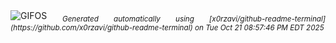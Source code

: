 <div align="justify">
<picture>
    <source media="(prefers-color-scheme: dark)" srcset="https://i.ibb.co/KcqZjRdW/output-gif.gif">
    <source media="(prefers-color-scheme: light)" srcset="https://i.ibb.co/KcqZjRdW/output-gif.gif">
    <img alt="GIFOS" src="https://i.ibb.co/KcqZjRdW/output-gif.gif">
</picture>
<sub><i>Generated automatically using [x0rzavi/github-readme-terminal](https://github.com/x0rzavi/github-readme-terminal) on Tue Oct 21 08:57:46 PM EDT 2025</i></sub>
</div>

<!--  -->